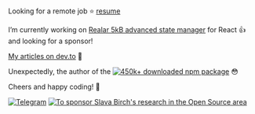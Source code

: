 Looking for a remote job :star: [resume](https://github.com/betula/betula/tree/master/resume#readme)

I’m currently working on [Realar 5kB advanced state manager](https://github.com/betula/realar) for React :+1: and looking for a sponsor!

[My articles on dev.to](https://dev.to/betula) :book:

Unexpectedly, the author of the [![450k+ downloaded](https://img.shields.io/npm/dt/svg-path-bounding-box?style=flat-square) npm package](https://www.npmjs.com/package/svg-path-bounding-box) :flushed:

Cheers and happy coding! 👋
<p align="left">
    <a href="https://t.me/betula17"><img alt="Telegram"
                src="https://img.shields.io/badge/telegram-%232CA5E0.svg?&style=flat-square&logo=telegram&logoColor=white"></a>
<!-- </p>
<p align="left"> -->
<a href="https://www.paypal.me/betula17/3"><img src="https://img.shields.io/badge/support-PayPal-blue?logo=PayPal&style=flat-square&label=Sponsor" alt="To sponsor Slava Birch's research in the Open Source area"/></a>
</p>
<!--
**betula/betula** is a ✨ _special_ ✨ repository because its `README.md` (this file) appears on your GitHub profile.

Here are some ideas to get you started:

- 🔭 I’m currently working on ...
- 🌱 I’m currently learning ...
- 👯 I’m looking to collaborate on ...
- 🤔 I’m looking for help with ...
- 💬 Ask me about ...
- 📫 How to reach me: ...
- 😄 Pronouns: ...
- ⚡ Fun fact: ...
-->
